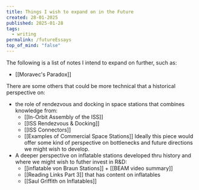```yaml
---
title: Things I wish to expand on in the Future
created: 28-01-2025
published: 2025-01-28
tags:
  - writing
permalink: /futureEssays
top_of_mind: "false"
---
```

The following is a list of notes I intend to expand on further, such as:
-  [[Moravec's Paradox]]

There are some others that could be more technical that a historical perspective on:
- the role of rendezvous and docking in space stations that combines knowledge from:
	-  [[In-Orbit Assembly of the ISS]]
	-  [[ISS Rendezvous & Docking]]
	-  [[ISS Connectors]]
	-  [[Examples of Commercial Space Stations]]
	Ideally this piece would offer some kind of perspective on bottlenecks and future directions
	we might wish to develop.
- A deeper perspective on inflatable stations developed thru history and where we might wish to futher invest in R&D:
	-  [[inflatable von Braun Stations]] +  [[BEAM video summary]]
	-  [[Reading Links Part 3]] that has content on inflatables
	- [[Saul Griffith on Inflatables]]